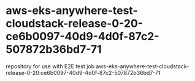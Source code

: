 # aws-eks-anywhere-test-cloudstack-release-0-20-ce6b0097-40d9-4d0f-87c2-507872b36bd7-71
repository for use with E2E test job aws-eks-anywhere-test-cloudstack-release-0-20:ce6b0097-40d9-4d0f-87c2-507872b36bd7-71
